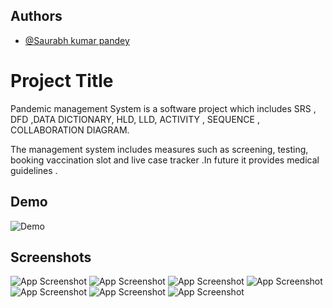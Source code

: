 
## Authors

- [@Saurabh kumar pandey](https://github.com/Aagd12/)


# Project Title


Pandemic management System is a software project which includes SRS , DFD ,DATA DICTIONARY, HLD, LLD, ACTIVITY , SEQUENCE , COLLABORATION DIAGRAM.

The management system includes measures such as screening, testing,
booking vaccination slot and  live case tracker .In future it provides medical guidelines .

## Demo

![Demo](https://i.postimg.cc/L8RjnRgs/covid-4.jpg)




## Screenshots
![App Screenshot](https://i.postimg.cc/W3xHPxyv/Screenshot-45.png)
![App Screenshot](https://i.postimg.cc/d01HZqPF/Screenshot-37.png)
![App Screenshot](https://i.postimg.cc/SN4p2zZp/Screenshot-2023-04-02-115702.png)
![App Screenshot](https://i.postimg.cc/4NkS2ktv/Screenshot-43.png)
![App Screenshot](https://i.postimg.cc/8cWnkt8r/Screenshot-44.png)
![App Screenshot](https://i.postimg.cc/zGp2fyQp/Screenshot-40.png)
![App Screenshot](https://i.postimg.cc/25G1MDV1/Screenshot-2023-04-02-115940.png)



